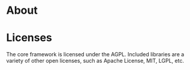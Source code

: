 # About

# Licenses

The core framework is licensed under the AGPL.  Included libraries are a variety of other open licenses, such as Apache License, MIT, LGPL, etc.